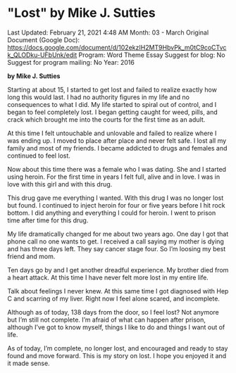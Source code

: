# "Lost" by Mike J. Sutties

Last Updated: February 21, 2021 4:48 AM
Month: 03 - March
Original Document (Google Doc): https://docs.google.com/document/d/102ekzIH2MT9HbvPk_m0tC9coCTvck_QLODku-UFbUnk/edit
Program: Word Theme Essay
Suggest for blog: No
Suggest for program mailing: No
Year: 2016

**by Mike J. Sutties**

Starting at about 15, I started to get lost and failed to realize exactly how long this would last. I had no authority figures in my life and no consequences to what I did. My life started to spiral out of control, and I began to feel completely lost. I began getting caught for weed, pills, and crack which brought me into the courts for the first time as an adult.

At this time I felt untouchable and unlovable and failed to realize where I was ending up. I moved to place after place and never felt safe. I lost all my family and most of my friends. I became addicted to drugs and females and continued to feel lost.

Now about this time there was a female who I was dating. She and I started using heroin. For the first time in years I felt full, alive and in love. I was in love with this girl and with this drug.

This drug gave me everything I wanted. With this drug I was no longer lost but found. I continued to inject heroin for four or five years before I hit rock bottom. I did anything and everything I could for heroin. I went to prison time after time for this drug.

My life dramatically changed for me about two years ago. One day I got that phone call no one wants to get. I received a call saying my mother is dying and has three days left. They say cancer stage four. So I’m loosing my best friend and mom.

Ten days go by and I get another dreadful experience. My brother died from a heart attack. At this time I have never felt more lost in my entire life.

Talk about feelings I never knew. At this same time I got diagnosed with Hep C and scarring of my liver. Right now I feel alone scared, and incomplete.

Although as of today, 138 days from the door, so I feel lost? Not anymore but I’m still not complete. I’m afraid of what can happen after prison, although I’ve got to know myself, things I like to do and things I want out of life.

As of today, I’m complete, no longer lost, and encouraged and ready to stay found and move forward. This is my story on lost. I hope you enjoyed it and it made sense.